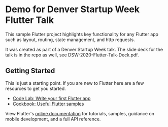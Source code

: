 # Demo for Denver Startup Week Flutter Talk

This sample Flutter project highlights key functionality for any Flutter app such as layout, routing, state management, and http requests. 

It was created as part of a Denver Startup Week talk. The slide deck for the talk is in the repo as well, see DSW-2020-Flutter-Talk-Deck.pdf.

## Getting Started

This is just a starting point. If you are new to Flutter here are a few resources to get you started.

- [Code Lab: Write your first Flutter app](https://flutter.dev/docs/get-started/codelab)
- [Cookbook: Useful Flutter samples](https://flutter.dev/docs/cookbook)

View Flutter's [online documentation](https://flutter.dev/docs) for tutorials,
samples, guidance on mobile development, and a full API reference.
